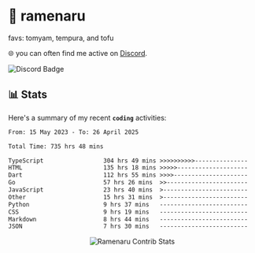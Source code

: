 # 🍜 ramenaru
favs: tomyam, tempura, and tofu

🌐 you can often find me active on [Discord](https://discordapp.com/users/503291004200157185).

![Discord Badge](https://dcbadge.vercel.app/api/shield/503291004200157185)

## 📊 Stats

Here's a summary of my recent **`coding`** activities:

<!--START_SECTION:waka-->

```txt
From: 15 May 2023 - To: 26 April 2025

Total Time: 735 hrs 48 mins

TypeScript                 304 hrs 49 mins >>>>>>>>>>---------------   41.43 %
HTML                       135 hrs 18 mins >>>>>--------------------   18.39 %
Dart                       112 hrs 55 mins >>>>---------------------   15.35 %
Go                         57 hrs 26 mins  >>-----------------------   07.81 %
JavaScript                 23 hrs 40 mins  >------------------------   03.22 %
Other                      15 hrs 31 mins  >------------------------   02.11 %
Python                     9 hrs 37 mins   -------------------------   01.31 %
CSS                        9 hrs 19 mins   -------------------------   01.27 %
Markdown                   8 hrs 44 mins   -------------------------   01.19 %
JSON                       7 hrs 30 mins   -------------------------   01.02 %
```

<!--END_SECTION:waka-->

<div style="text-align: center;">
   <img align="center" src="https://github-readme-streak-stats.herokuapp.com/?user=Ramenaru&theme=dark&card_width=520" alt="Ramenaru Contrib Stats" />
</div>

